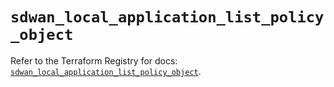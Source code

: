 # `sdwan_local_application_list_policy_object`

Refer to the Terraform Registry for docs: [`sdwan_local_application_list_policy_object`](https://registry.terraform.io/providers/ciscodevnet/sdwan/0.8.0/docs/resources/local_application_list_policy_object).
